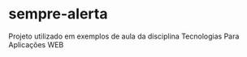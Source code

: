 # sempre-alerta
Projeto utilizado em exemplos de aula da disciplina Tecnologias Para Aplicações WEB
